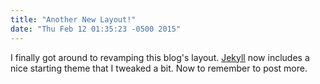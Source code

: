 ```yaml
---
title: "Another New Layout!"
date: "Thu Feb 12 01:35:23 -0500 2015"
---
```


I finally got around to revamping this blog's layout. [Jekyll][] now includes
a nice starting theme that I tweaked a bit. Now to remember to post more.


[Jekyll]: http://jekyllrb.com/
